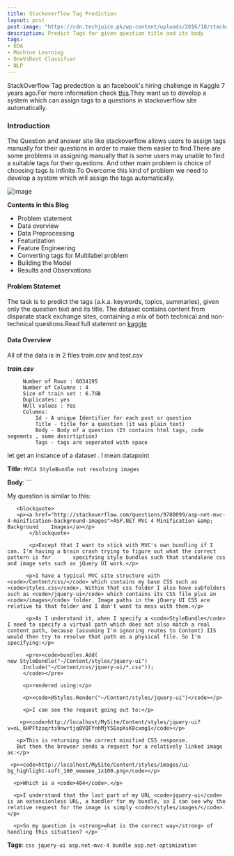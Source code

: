 ```yaml
---
title: Stackoverflow Tag Prediction
layout: post
post-image: "https://cdn.techjuice.pk/wp-content/uploads/2016/10/stackoverflow2.jpg"
description: Predict Tags for given question title and its body
tags:
- EDA
- Machine Learning
- OneVsRest Classifier
- NLP
---
```


StackOverflow Tag predection is an facebook's hiring challenge in Kaggle 7 years ago.For more information check [this](https://www.kaggle.com/c/facebook-recruiting-iii-keyword-extraction/).They want us to develop a system which can assign tags to a questions in stackoverflow site automatically.

### Introduction
The Question and answer site like stackoverflow allows users to assign tags manually for their questions in order to make them easier to find.There are some problems in assigning manually that is some users may unable to find a suitable tags for their questions. And other main problem is choice of choosing tags is infinite.To Overcome this kind of problem we need to develop a system which will assign the tags automatically.

	
![image](https://media.makeameme.org/created/lets-get-started-v3u3zd.jpg)
 
 **Contents in this Blog**
 - Problem statement
 - Data overview
 - Data Preprocessing
 - Featurization
 - Feature Engineering
 - Converting tags for Multilabel problem 
 - Building the Model
 - Results and Observations
 
 #### Problem Statemet
 The task is to predict the tags (a.k.a. keywords, topics, summaries), given only the question text and its title. The dataset contains content from disparate stack exchange sites, containing a mix of both technical and non-technical questions.Read full statemnt on [kaggle](https://www.kaggle.com/c/facebook-recruiting-iii-keyword-extraction/)
 
 #### Data Overview
 All of the data is in 2 files train.csv and test.csv
 
 ***train.csv***
 
 		 Number of Rows : 6034195
		 Number of Columns : 4
		 Size of train set : 6.7GB
		 Duplicates: yes
		 NUll values : Yes
		 Columns:
		 	 Id - A unique Identifier for each post or question
			 Title - title for a question (it was plain text)
			 Body - Body of a question (It contains html tags, code segemnts , some descrtiption)
 			 Tags - tags are seperated with space
			 
let get an instance of a dataset . I mean datapoint

**Title**:
	``` MVC4 StyleBundle not resolving images ```
	
**Body**:
	``` <p>My question is similar to this:</p>

	   <blockquote>
	   <p><a href="http://stackoverflow.com/questions/9780099/asp-net-mvc-4-minification-background-images">ASP.NET MVC 4 Minification &amp; Background    Images</a></p>
           </blockquote>

           <p>Except that I want to stick with MVC's own bundling if I can. I'm having a brain crash trying to figure out what the correct pattern is for       specifying style bundles such that standalone css and image sets such as jQuery UI work.</p>

          <p>I have a typical MVC site structure with <code>/Content/css/</code> which contains my base CSS such as <code>styles.css</code>. Within that css folder I also have subfolders such as <code>/jquery-ui</code> which contains its CSS file plus an <code>/images</code> folder. Image paths in the jQuery UI CSS are relative to that folder and I don't want to mess with them.</p>

          <p>As I understand it, when I specify a <code>StyleBundle</code> I need to specify a virtual path which does not also match a real content path, because (assuming I'm ignoring routes to Content) IIS would then try to resolve that path as a physical file. So I'm specifying:</p>

          <pre><code>bundles.Add( 
    new StyleBundle("~/Content/styles/jquery-ui")
        .Include("~/Content/css/jquery-ui/*.css"));
         </code></pre>

         <p>rendered using:</p>

         <p><code>@Styles.Render("~/Content/styles/jquery-ui")</code></p>

         <p>I can see the request going out to:</p>

        <p><code>http://localhost/MySite/Content/styles/jquery-ui?v=nL_6HPFtzoqrts9nwrtjq0VQFYnhMjY5EopXsK8cxmg1</code></p>

       <p>This is returning the correct minified CSS response. 
       But then the browser sends a request for a relatively linked image as:</p>

     <p><code>http://localhost/MySite/Content/styles/images/ui-bg_highlight-soft_100_eeeeee_1x100.png</code></p>

      <p>Which is a <code>404</code>.</p>

      <p>I understand that the last part of my URL <code>jquery-ui</code> is an extensionless URL, a handler for my bundle, so I can see why the relative request for the image is simply <code>/styles/images/</code>. </p>

      <p>So my question is <strong>what is the correct way</strong> of handling this situation? </p>```
      
**Tags**:
	``` css jquery-ui asp.net-mvc-4 bundle asp.net-optimization ```
 
 
 

